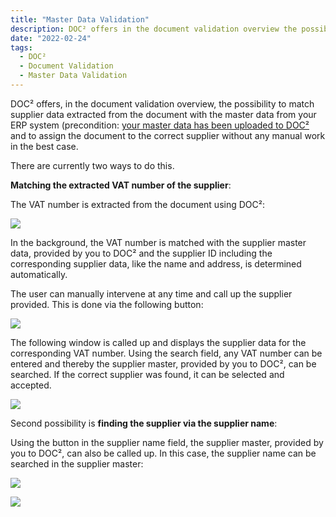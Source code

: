 ```yaml
---
title: "Master Data Validation"
description: DOC² offers in the document validation overview the possibility to match supplier data extracted from the document with the master data from your ERP system and to assign the document to the correct supplier without any manual work in the best case.
date: "2022-02-24"
tags:
  - DOC²
  - Document Validation
  - Master Data Validation
---
```


DOC² offers, in the document validation overview, the possibility to match supplier data extracted from the document with the master data from your ERP system (precondition: [your master data has been uploaded to DOC²](/doc2/settings-master-data-validation/) and to assign the document to the correct supplier without any manual work in the best case.

There are currently two ways to do this.

**Matching the extracted VAT number of the supplier**:

The VAT number is extracted from the document using DOC²:

![](/_images/doc2/DOC2_master-data-validation_1.png)

In the background, the VAT number is matched with the supplier master data, provided by you to DOC² and the supplier ID including the corresponding supplier data, like the name and address, is determined automatically.

The user can manually intervene at any time and call up the supplier provided. This is done via the following button:

![](/_images/doc2/image-21.png)

The following window is called up and displays the supplier data for the corresponding VAT number. Using the search field, any VAT number can be entered and thereby the supplier master, provided by you to DOC², can be searched. If the correct supplier was found, it can be selected and accepted.

![](/_images/doc2/image-23-1024x276.png)

Second possibility is **finding the supplier via the supplier name**:

Using the button in the supplier name field, the supplier master, provided by you to DOC², can also be called up. In this case, the supplier name can be searched in the supplier master:

![](/_images/doc2/image-24.png)

![](/_images/doc2/image-25-1024x192.png)
